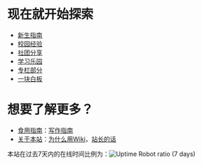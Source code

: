 <!-- TITLE: 欢迎来到SEU Wiki -->
<!-- SUBTITLE: A Warm Welcome from SEU Wiki! -->

# 现在就开始探索
- [新生指南](http://wiki.seu.services/freshman)
- [校园经验](http://wiki.seu.services/campus)
- [社团分享](http://wiki.seu.services/clubs)
- [学习乐园](http://wiki.seu.services/ilovestudy)
- [专栏部分](http://wiki.seu.services/column)
- [一块白板](http://wiki.seu.services/playground)

# 想要了解更多？
- [食用指南](http://wiki.seu.services/guide)：[写作指南](http://wiki.seu.services/guide/Writing)
- [关于本站](http://wiki.seu.services/about)：[为什么用Wiki](http://wiki.seu.services/about/WhyWiki)，[站长的话](http://wiki.seu.services/about/from-captain)

本站在过去7天内的在线时间比例为：![Uptime Robot ratio (7 days)](https://img.shields.io/uptimerobot/ratio/7/m782198135-db316fcf840f1b0e8451e4c9.svg)
